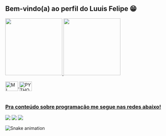 ## Bem-vindo(a) ao perfil do Luuis Felipe 😁

 <div>
  <a href="https://github.com/Luuisfeeh">
  <img height="180em" src="https://github-readme-stats.vercel.app/api?username=Luuisfeeh&show_icons=true&theme=dracula&include_all_commits=true&count_private=true"/>
  <img height="180em" src="https://github-readme-stats.vercel.app/api/top-langs/?username=Luuisfeeh&layout=compact&langs_count=6&theme=tokyonight"/>
</div>
<div style="display: inline_block"><br>
  <img align="center" alt="ML" height="30" width="40" src="https://www.google.com/imgres?imgurl=https%3A%2F%2Fdashgoo.com%2Fwp-content%2Fuploads%2F2018%2F10%2FMachine-learning-o-que-%25C3%25A9-e-por-que-%25C3%25A9-importante-1024x576.png&tbnid=Dr7UmvFOBjIsWM&vet=12ahUKEwjAyqT59_OAAxU1K7kGHacKAtgQMygZegUIARCuAQ..i&imgrefurl=https%3A%2F%2Fdashgoo.com%2Fmachine-learning-o-que-e-e-por-que-e-importante%2F&docid=XgZrMYHR2spvLM&w=1024&h=576&q=machine%20learning&client=opera-gx&ved=2ahUKEwjAyqT59_OAAxU1K7kGHacKAtgQMygZegUIARCuAQ">
  <img align="center" alt="PYTHON" height="30" width="40" src="https://www.google.com/imgres?imgurl=https%3A%2F%2Fupload.wikimedia.org%2Fwikipedia%2Fcommons%2Fthumb%2Fc%2Fc3%2FPython-logo-notext.svg%2F1200px-Python-logo-notext.svg.png&tbnid=GoXB3tma5wjkyM&vet=12ahUKEwjMmNzp9_OAAxUPBbkGHSJ9CPoQMygBegQIARB3..i&imgrefurl=https%3A%2F%2Fen.wikipedia.org%2Fwiki%2FPython_(programming_language)&docid=3wRBXLyvECcz0M&w=1200&h=1315&q=python&client=opera-gx&ved=2ahUKEwjMmNzp9_OAAxUPBbkGHSJ9CPoQMygBegQIARB3">
</div>
 
 <br>
 
  ### Pra conteúdo sobre programação me segue nas redes abaixo!
 
<div> 
 
  <a href="https://www.instagram.com/luisfelipe_pontes/" target="_blank"><img src="https://img.shields.io/badge/-Instagram-%23E4405F?style=for-the-badge&logo=instagram&logoColor=white" target="_blank"></a>
  <a href="mailto:luis.felipeponte03@gmail.com"><img src="https://img.shields.io/badge/-Gmail-%23333?style=for-the-badge&logo=gmail&logoColor=white" target="_blank"></a>
  <a href="www.linkedin.com/in/luis-felipe-pontes-362378239" target="_blank"><img src="https://img.shields.io/badge/-LinkedIn-%230077B5?style=for-the-badge&logo=linkedin&logoColor=white" target="_blank"></a> 
 
  ![Snake animation](https://github.com/Luuisfeeh/Luuisfeeh/blob/output/github-contribution-grid-snake.svg)

</div>
